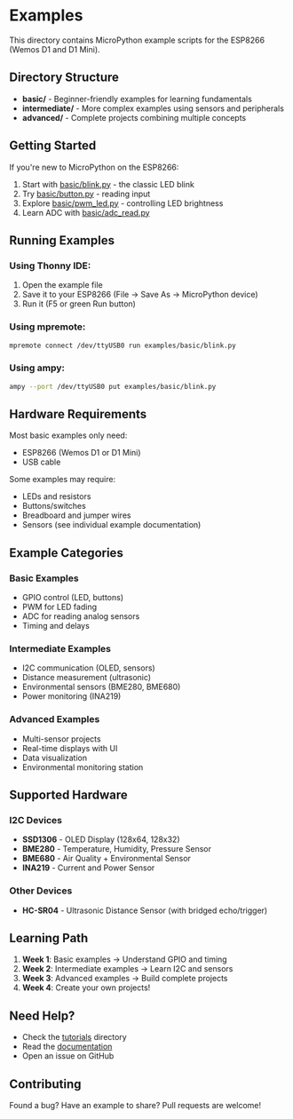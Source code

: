 # Examples

This directory contains MicroPython example scripts for the ESP8266 (Wemos D1 and D1 Mini).

## Directory Structure

- **basic/** - Beginner-friendly examples for learning fundamentals
- **intermediate/** - More complex examples using sensors and peripherals
- **advanced/** - Complete projects combining multiple concepts

## Getting Started

If you're new to MicroPython on the ESP8266:

1. Start with [basic/blink.py](basic/blink.py) - the classic LED blink
2. Try [basic/button.py](basic/button.py) - reading input
3. Explore [basic/pwm_led.py](basic/pwm_led.py) - controlling LED brightness
4. Learn ADC with [basic/adc_read.py](basic/adc_read.py)

## Running Examples

### Using Thonny IDE:
1. Open the example file
2. Save it to your ESP8266 (File → Save As → MicroPython device)
3. Run it (F5 or green Run button)

### Using mpremote:
```bash
mpremote connect /dev/ttyUSB0 run examples/basic/blink.py
```

### Using ampy:
```bash
ampy --port /dev/ttyUSB0 put examples/basic/blink.py
```

## Hardware Requirements

Most basic examples only need:
- ESP8266 (Wemos D1 or D1 Mini)
- USB cable

Some examples may require:
- LEDs and resistors
- Buttons/switches
- Breadboard and jumper wires
- Sensors (see individual example documentation)

## Example Categories

### Basic Examples
- GPIO control (LED, buttons)
- PWM for LED fading
- ADC for reading analog sensors
- Timing and delays

### Intermediate Examples
- I2C communication (OLED, sensors)
- Distance measurement (ultrasonic)
- Environmental sensors (BME280, BME680)
- Power monitoring (INA219)

### Advanced Examples
- Multi-sensor projects
- Real-time displays with UI
- Data visualization
- Environmental monitoring station

## Supported Hardware

### I2C Devices
- **SSD1306** - OLED Display (128x64, 128x32)
- **BME280** - Temperature, Humidity, Pressure Sensor
- **BME680** - Air Quality + Environmental Sensor
- **INA219** - Current and Power Sensor

### Other Devices
- **HC-SR04** - Ultrasonic Distance Sensor (with bridged echo/trigger)

## Learning Path

1. **Week 1**: Basic examples → Understand GPIO and timing
2. **Week 2**: Intermediate examples → Learn I2C and sensors
3. **Week 3**: Advanced examples → Build complete projects
4. **Week 4**: Create your own projects!

## Need Help?

- Check the [tutorials](../tutorials/) directory
- Read the [documentation](../docs/)
- Open an issue on GitHub

## Contributing

Found a bug? Have an example to share? Pull requests are welcome!
